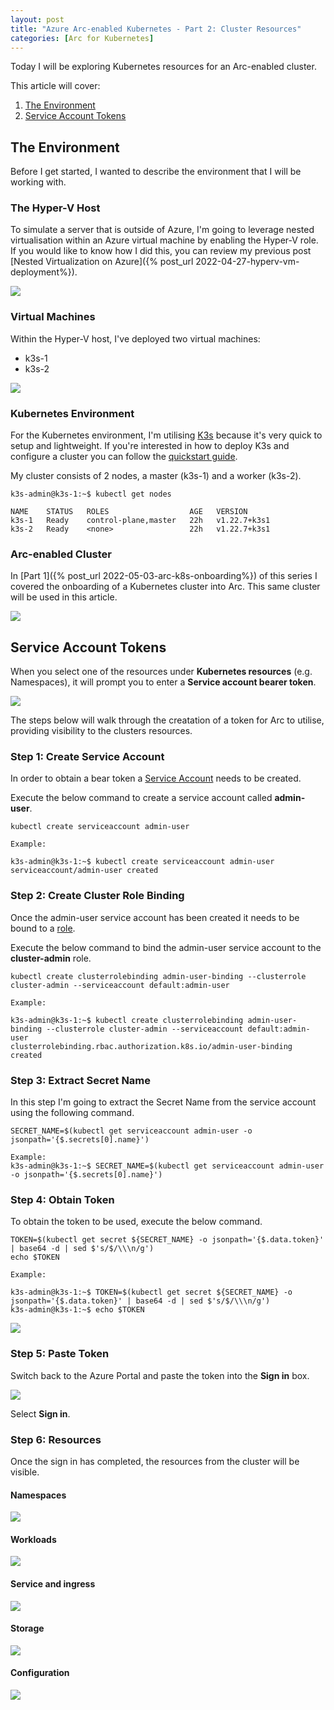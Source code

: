 ```yaml
---
layout: post
title: "Azure Arc-enabled Kubernetes - Part 2: Cluster Resources"
categories: [Arc for Kubernetes]
---
```

Today I will be exploring Kubernetes resources for an Arc-enabled cluster.

This article will cover: 
1. [The Environment](#the-environment)
2. [Service Account Tokens](#service-account-tokens)

## The Environment

Before I get started, I wanted to describe the environment that I will be working with.

### The Hyper-V Host

To simulate a server that is outside of Azure, I'm going to leverage nested virtualisation within an Azure virtual machine by enabling the Hyper-V role. If you would like to know how I did this, you can review my previous post [Nested Virtualization on Azure]({% post_url 2022-04-27-hyperv-vm-deployment%}).

![](/docs/assets/images/2022-05-04-arc-k8s-onboarding/arc-hyperv-host.jpg)

### Virtual Machines

Within the Hyper-V host, I've deployed two virtual machines:
- k3s-1
- k3s-2

![](/docs/assets/images/2022-05-04-arc-k8s-onboarding/arc-hyperv-guest-k3s.jpg)


### Kubernetes Environment

For the Kubernetes environment, I'm utilising [K3s](https://k3s.io/) because it's very quick to setup and lightweight. If you're interested in how to deploy K3s and configure a cluster you can follow the [quickstart guide](https://rancher.com/docs/k3s/latest/en/quick-start/).

My cluster consists of 2 nodes, a master (k3s-1) and a worker (k3s-2).

```
k3s-admin@k3s-1:~$ kubectl get nodes

NAME    STATUS   ROLES                  AGE   VERSION
k3s-1   Ready    control-plane,master   22h   v1.22.7+k3s1
k3s-2   Ready    <none>                 22h   v1.22.7+k3s1
```

### Arc-enabled Cluster

In [Part 1]({% post_url 2022-05-03-arc-k8s-onboarding%}) of this series I covered the onboarding of a Kubernetes cluster into Arc. This same cluster will be used in this article.

![](/docs/assets/images/2022-05-04-arc-k8s-resources/arc-k8s-cluster-overview.jpg)

## Service Account Tokens

When you select one of the resources under **Kubernetes resources** (e.g. Namespaces), it will prompt you to enter a **Service account bearer token**.

![](/docs/assets/images/2022-05-04-arc-k8s-resources/arc-k8s-resources-namespace-signin.jpg)

The steps below will walk through the creatation of a token for Arc to utilise, providing visibility to the clusters resources.

### Step 1: Create Service Account

In order to obtain a bear token a [Service Account](https://kubernetes.io/docs/reference/access-authn-authz/authentication/#service-account-tokens) needs to be created.

Execute the below command to create a service account called **admin-user**.

```
kubectl create serviceaccount admin-user

Example:

k3s-admin@k3s-1:~$ kubectl create serviceaccount admin-user
serviceaccount/admin-user created
```

### Step 2: Create Cluster Role Binding

Once the admin-user service account has been created it needs to be bound to a [role](https://kubernetes.io/docs/reference/access-authn-authz/rbac/#rolebinding-and-clusterrolebinding).

Execute the below command to bind the admin-user service account to the **cluster-admin** role.

```
kubectl create clusterrolebinding admin-user-binding --clusterrole cluster-admin --serviceaccount default:admin-user

Example:

k3s-admin@k3s-1:~$ kubectl create clusterrolebinding admin-user-binding --clusterrole cluster-admin --serviceaccount default:admin-user
clusterrolebinding.rbac.authorization.k8s.io/admin-user-binding created
```

### Step 3: Extract Secret Name

In this step I'm going to extract the Secret Name from the service account using the following command. 

```
SECRET_NAME=$(kubectl get serviceaccount admin-user -o jsonpath='{$.secrets[0].name}')

Example:
k3s-admin@k3s-1:~$ SECRET_NAME=$(kubectl get serviceaccount admin-user -o jsonpath='{$.secrets[0].name}')

```

### Step 4: Obtain Token

To obtain the token to be used, execute the below command.

```
TOKEN=$(kubectl get secret ${SECRET_NAME} -o jsonpath='{$.data.token}' | base64 -d | sed $'s/$/\\\n/g')
echo $TOKEN

Example:

k3s-admin@k3s-1:~$ TOKEN=$(kubectl get secret ${SECRET_NAME} -o jsonpath='{$.data.token}' | base64 -d | sed $'s/$/\\\n/g')
k3s-admin@k3s-1:~$ echo $TOKEN
```
![](/docs/assets/images/2022-05-04-arc-k8s-resources/arc-k8s-resources-token.jpg)

### Step 5: Paste Token

Switch back to the Azure Portal and paste the token into the **Sign in** box.

![](/docs/assets/images/2022-05-04-arc-k8s-resources/arc-k8s-resources-token-paste.jpg)

Select **Sign in**.

### Step 6: Resources

Once the sign in has completed, the resources from the cluster will be visible.

#### Namespaces

![](/docs/assets/images/2022-05-04-arc-k8s-resources/arc-k8s-resources-namespace-resources.jpg)

#### Workloads

![](/docs/assets/images/2022-05-04-arc-k8s-resources/arc-k8s-resources-workloads.jpg)

#### Service and ingress

![](/docs/assets/images/2022-05-04-arc-k8s-resources/arc-k8s-resources-services.jpg)

#### Storage

![](/docs/assets/images/2022-05-04-arc-k8s-resources/arc-k8s-resources-storage.jpg)

#### Configuration

![](/docs/assets/images/2022-05-04-arc-k8s-resources/arc-k8s-resources-configuration.jpg)